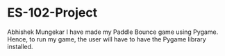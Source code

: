 # ES-102-Project
Abhishek Mungekar
I have made my Paddle Bounce game using Pygame. Hence, to run my game, the user will have to have the Pygame library installed.
